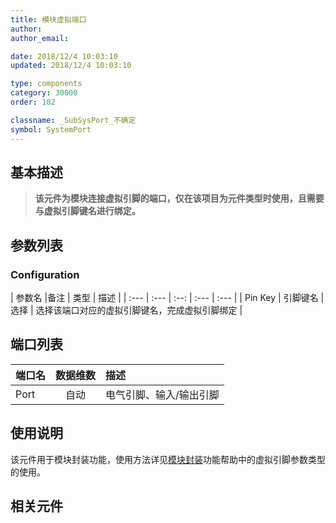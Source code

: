 ```yaml
---
title: 模块虚拟端口
author: 
author_email:

date: 2018/12/4 10:03:10
updated: 2018/12/4 10:03:10

type: components
category: 30000
order: 102

classname: _SubSysPort_不确定
symbol: SystemPort
---
```


## 基本描述

> **该元件为模块连接虚拟引脚的端口，仅在该项目为元件类型时使用，且需要与虚拟引脚键名进行绑定。**

## 参数列表
### Configuration
| 参数名 |备注 | 类型 | 描述 |
| :--- | :--- | :--: | :--- | :--- |
| Pin Key | 引脚键名 | 选择 | 选择该端口对应的虚拟引脚键名，完成虚拟引脚绑定 |


## 端口列表

| 端口名 | 数据维数 | 描述 | 
| :--- | :--:  | :--- | 
| Port | 自动 | 电气引脚、输入/输出引脚 | 

 
<!-- | Output | X×Y |当所绑定引脚为输出连接类型时有效| -->
<!-- | Electrical | X×Y |当所绑定引脚为电气连接类型时有效| --> 

## 使用说明

该元件用于模块封装功能，使用方法详见[模块封装](../../../../../features/Basic/Mask/index.md)功能帮助中的虚拟引脚参数类型的使用。

## 相关元件

